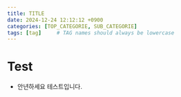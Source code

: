 ```yaml
---
title: TITLE
date: 2024-12-24 12:12:12 +0900
categories: [TOP_CATEGORIE, SUB_CATEGORIE]
tags: [tag]     # TAG names should always be lowercase
---
```


# Test
- 안년하세요 테스트입니다.
